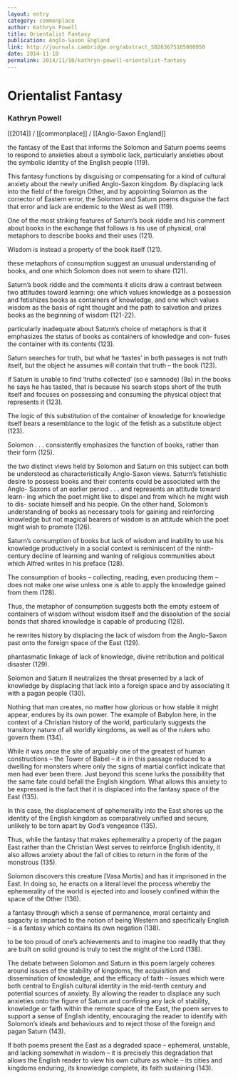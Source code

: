 ```yaml
---
layout: entry
category: commonplace
author: Kathryn Powell
title: Orientalist Fantasy
publication: Anglo-Saxon England
link: http://journals.cambridge.org/abstract_S0263675105000050
date: 2014-11-10
permalink: 2014/11/10/kathryn-powell-orientalist-fantasy
---
```


# Orientalist Fantasy

### Kathryn Powell

[[2014]] / [[commonplace]] / [[Anglo-Saxon England]]

the fantasy of the East that informs the Solomon and Saturn poems seems to respond to anxieties about a symbolic lack, particularly anxieties about the symbolic identity of the English people (119). 

This fantasy functions by disguising or compensating for a kind of cultural anxiety about the newly unified Anglo-Saxon kingdom. By displacing lack into the field of the foreign Other, and by appointing Solomon as the corrector of Eastern error, the Solomon and Saturn poems disguise the fact that error and lack are endemic to the West as well (119).

One of the most striking features of Saturn’s book riddle and his comment about books in the exchange that follows is his use of physical, oral metaphors to describe books and their uses (121).

Wisdom is instead a property of the book itself (121).

these metaphors of consumption suggest an unusual understanding of books, and one which Solomon does not seem to share (121).

Saturn’s book riddle and the comments it elicits draw a contrast between two attitudes toward learning: one which values knowledge as a possession and fetishizes books as containers of knowledge, and one which values wisdom as the basis of right thought and the path to salvation and prizes books as the beginning of wisdom (121-22).

particularly inadequate about Saturn’s choice of metaphors is that it emphasizes the status of books as containers of knowledge and con- fuses the container with its contents (123).

Saturn searches for truth, but what he ‘tastes’ in both passages is not truth itself, but the object he assumes will contain that truth – the book (123).

if Saturn is unable to find ‘truths collected’ (so e samnode) (9a) in the books he says he has tasted, that is because his search stops short of the truth itself and focuses on possessing and consuming the physical object that represents it (123).

The logic of this substitution of the container of knowledge for knowledge itself bears a resemblance to the logic of the fetish as a substitute object (123).

Solomon . . . consistently emphasizes the function of books, rather than their form (125).

the two distinct views held by Solomon and Saturn on this subject can both be understood as characteristically Anglo-Saxon views. Saturn’s fetishistic desire to possess books and their contents could be associated with the Anglo- Saxons of an earlier period . . . and represents an attitude toward learn- ing which the poet might like to dispel and from which he might wish to dis- sociate himself and his people. On the other hand, Solomon’s understanding of books as necessary tools for gaining and reinforcing knowledge but not magical bearers of wisdom is an attitude which the poet might wish to promote (126).

Saturn’s consumption of books but lack of wisdom and inability to use his knowledge productively in a social context is reminiscent of the ninth-century decline of learning and waning of religious communities about which Alfred writes in his preface (128).

The consumption of books – collecting, reading, even producing them – does not make one wise unless one is able to apply the knowledge gained from them (128).

Thus, the metaphor of consumption suggests both the empty esteem of containers of wisdom without wisdom itself and the dissolution of the social bonds that shared knowledge is capable of producing (128).

he rewrites history by displacing the lack of wisdom from the Anglo-Saxon past onto the foreign space of the East (129).

phantasmatic linkage of lack of knowledge, divine retribution and political disaster (129).

Solomon and Saturn II neutralizes the threat presented by a lack of knowledge by displacing that lack into a foreign space and by associating it with a pagan people (130).

Nothing that man creates, no matter how glorious or how stable it might appear, endures by its own power. The example of Babylon here, in the context of a Christian history of the world, particularly suggests the transitory nature of all worldly kingdoms, as well as of the rulers who govern them (134).

While it was once the site of arguably one of the greatest of human constructions – the Tower of Babel – it is in this passage reduced to a dwelling for monsters where only the signs of martial conflict indicate that men had ever been there. Just beyond this scene lurks the possibility that the same fate could befall the English kingdom. What allows this anxiety to be expressed is the fact that it is displaced into the fantasy space of the East (135).

In this case, the displacement of ephemerality into the East shores up the identity of the English kingdom as comparatively unified and secure, unlikely to be torn apart by God’s vengeance (135).

Thus, while the fantasy that makes ephemerality a property of the pagan East rather than the Christian West serves to reinforce English identity, it also allows anxiety about the fall of cities to return in the form of the monstrous (135).

Solomon discovers this creature [Vasa Mortis] and has it imprisoned in the East. In doing so, he enacts on a literal level the process whereby the ephemerality of the world is ejected into and loosely confined within the space of the Other (136).

a fantasy through which a sense of permanence, moral certainty and sagacity is imparted to the notion of being Western and specifically English – is a fantasy which contains its own negation (138).

to be too proud of one’s achievements and to imagine too readily that they are built on solid ground is truly to test the might of the Lord (138).

The debate between Solomon and Saturn in this poem largely coheres around issues of the stability of kingdoms, the acquisition and dissemination of knowledge, and the efficacy of faith – issues which were both central to English cultural identity in the mid-tenth century and potential sources of anxiety. By allowing the reader to displace any such anxieties onto the figure of Saturn and confining any lack of stability, knowledge or faith within the remote space of the East, the poem serves to support a sense of English identity, encouraging the reader to identify with Solomon’s ideals and behaviours and to reject those of the foreign and pagan Saturn (143).

If both poems present the East as a degraded space – ephemeral, unstable, and lacking somewhat in wisdom – it is precisely this degradation that allows the English reader to view his own culture as whole – its cities and kingdoms enduring, its knowledge complete, its faith sustaining (143).

